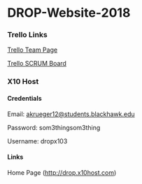 # DROP-Website-2018

### Trello Links
[Trello Team Page](https://trello.com/currentissuesandtrends2018)

[Trello SCRUM Board](https://trello.com/b/x5qJ79fU/drop-scrum-board)

### X10 Host
#### Credentials

Email: akrueger12@students.blackhawk.edu

Password: som3thingsom3thing

Username: dropx103

#### Links
Home Page (http://drop.x10host.com)

